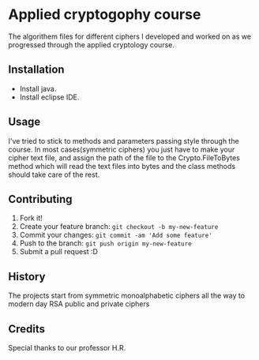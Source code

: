 # Applied cryptogophy course

The algorithem files for different ciphers I developed and worked on as we progressed through the applied cryptology course.

## Installation

* Install java.
* Install eclipse IDE.

## Usage

I've tried to stick to methods and parameters passing style through the course. 
In most cases(symmetric ciphers) you just have to make your cipher text file, and assign the path of the file to the Crypto.FileToBytes method which will read the text files into bytes and the class methods should take care of the rest.

## Contributing

1. Fork it!
2. Create your feature branch: `git checkout -b my-new-feature`
3. Commit your changes: `git commit -am 'Add some feature'`
4. Push to the branch: `git push origin my-new-feature`
5. Submit a pull request :D

## History

The projects start from symmetric monoalphabetic ciphers all the way to modern day RSA public and private ciphers

## Credits
Special thanks to our professor H.R.


